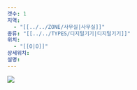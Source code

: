 ```yaml
---
갯수: 1
지역:
  - "[[../../ZONE/사무실|사무실]]"
종류: "[[../../TYPES/디지털기기|디지털기기]]"
위치:
  - "[[O|O]]"
상세위치: 
설명:
---
```


![](http://192.168.50.22/devices/250419_IMG_0005.jpeg)